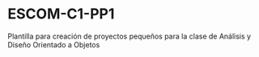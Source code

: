 # ESCOM-C1-PP1
Plantilla para creación de proyectos pequeños para la clase de Análisis y Diseño Orientado a Objetos
